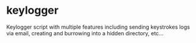 # keylogger
Keylogger script with multiple features including sending keystrokes logs via email, creating and burrowing into a hidden directory, etc...
